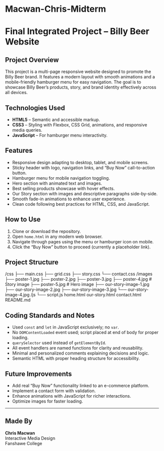 # Macwan-Chris-Midterm


# Final Integrated Project – Billy Beer Website

## Project Overview  
This project is a multi-page responsive website designed to promote the Billy Beer brand. It features a modern layout with smooth animations and a mobile-friendly hamburger menu for easy navigation. The goal is to showcase Billy Beer’s products, story, and brand identity effectively across all devices.

## Technologies Used  
- **HTML5** – Semantic and accessible markup.  
- **CSS3** – Styling with Flexbox, CSS Grid, animations, and responsive media queries.  
- **JavaScript** – For hamburger menu interactivity.

## Features  
- Responsive design adapting to desktop, tablet, and mobile screens.  
- Sticky header with logo, navigation links, and “Buy Now” call-to-action button.  
- Hamburger menu for mobile navigation toggling.  
- Hero section with animated text and images.  
- Best selling products showcase with hover effects.  
- Our Story section with images and descriptive paragraphs side-by-side.  
- Smooth fade-in animations to enhance user experience.  
- Clean code following best practices for HTML, CSS, and JavaScript.

## How to Use  
1. Clone or download the repository.  
2. Open `home.html` in any modern web browser.  
3. Navigate through pages using the menu or hamburger icon on mobile.  
4. Click the “Buy Now” button to proceed (currently a placeholder link).

## Project Structure  
/css
├── main.css 
├── grid.css 
├── story.css 
└── contact.css 
/images
├── poster-1.jpg
├── poster-2.jpg
├── poster-3.jpg
├── poster-4.jpg # Story image
├── poster-5.jpg # Hero image
├── our-story-image-1.jpg
├── our-story-image-2.jpg
├── our-story-image-3.jpg
└── our-story-image-4.jpg
/js
└── script.js
home.html 
our-story.html
contact.html 
README.md 

## Coding Standards and Notes  
- Used `const` and `let` in JavaScript exclusively; no `var`.  
- No `DOMContentLoaded` event used; script placed at end of body for proper loading.  
- `querySelector` used instead of `getElementById`.  
- All event handlers are named functions for clarity and reusability.  
- Minimal and personalized comments explaining decisions and logic.  
- Semantic HTML with proper heading structure for accessibility.  

## Future Improvements  
- Add real “Buy Now” functionality linked to an e-commerce platform.  
- Implement a contact form with validation.  
- Enhance animations with JavaScript for richer interactions.  
- Optimize images for faster loading.  

---

## Made By

**Chris Macwan**  
Interactive Media Design  
Fanshawe College